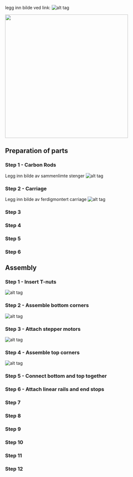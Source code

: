 legg inn bilde ved link: ![alt tag](x)

<a href="url"><img src="https://github.com/OleIdole/Kossel-XL-DIY-3D-printer/blob/master/Pictures/Stepper%20motor.jpg" align="center" height="400" width="400" ></a>

## Preparation of parts

### Step 1 - Carbon Rods
Legg inn bilde av sammenlimte stenger
![alt tag](https://github.com/OleIdole/Kossel-XL-DIY-3D-printer/blob/master/Pictures/Carbon%20rod.jpg)

### Step 2 - Carriage
Legg inn bilde av ferdigmontert carriage
![alt tag](https://github.com/OleIdole/Kossel-XL-DIY-3D-printer/blob/master/Pictures/Carriage.jpg)

### Step 3


### Step 4


### Step 5


### Step 6




## Assembly

### Step 1 - Insert T-nuts
![alt tag](https://github.com/OleIdole/Kossel-XL-DIY-3D-printer/blob/master/Pictures/T-nut.jpg)

### Step 2 - Assemble bottom corners
![alt tag](https://github.com/OleIdole/Kossel-XL-DIY-3D-printer/blob/master/Pictures/Frame%20bottom.jpg)

### Step 3 - Attach stepper motors
![alt tag](https://github.com/OleIdole/Kossel-XL-DIY-3D-printer/blob/master/Pictures/Stepper%20motor.jpg)

### Step 4 - Assemble top corners
![alt tag](x)

### Step 5 - Connect bottom and top together


### Step 6 - Attach linear rails and end stops


### Step 7


### Step 8


### Step 9


### Step 10


### Step 11


### Step 12
